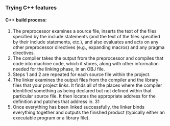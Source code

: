 
### Trying C++ features

#### C++ build process: 
1. The preprocessor examines a source file, inserts the text of the files specified by the include
statements (and the text of the files specified by their include statements, etc.), and also evaluates
and acts on any other preprocessor directives (e.g., expanding macros) and any pragma directives.
2. The compiler takes the output from the preprocessor and compiles that code into machine code,
   which it stores, along with other information needed for the linking phase, in an OBJ file.
3. Steps 1 and 2 are repeated for each source file within the project.
4. The linker examines the output files from the compiler and the library files that your project links. It
   finds all of the places where the compiler identified something as being declared but not defined
   within that particular source file. It then locates the appropriate address for the definition and
   patches that address in. 
   31
5. Once everything has been linked successfully, the linker binds everything together and outputs the
   finished product (typically either an executable program or a library file).

